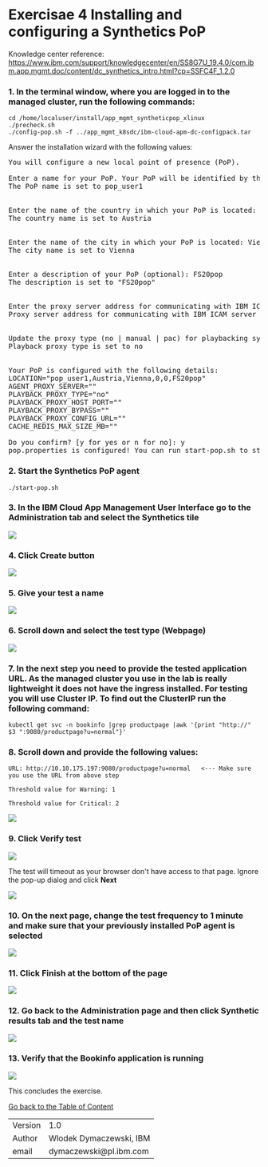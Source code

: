 # Exercisae 4 Installing and configuring a Synthetics PoP

Knowledge center reference: https://www.ibm.com/support/knowledgecenter/en/SS8G7U_19.4.0/com.ibm.app.mgmt.doc/content/dc_synthetics_intro.html?cp=SSFC4F_1.2.0

### 1. In the terminal window, where you are logged in to the managed cluster, run the following commands:

```
cd /home/localuser/install/app_mgmt_syntheticpop_xlinux
./precheck.sh
./config-pop.sh -f ../app_mgmt_k8sdc/ibm-cloud-apm-dc-configpack.tar
```

Answer the installation wizard with the following values:
<pre>
You will configure a new local point of presence (PoP).

Enter a name for your PoP. Your PoP will be identified by this name: <b>pop_user1</b> <-- Use your user id
The PoP name is set to pop_user1


Enter the name of the country in which your PoP is located: Austria
The country name is set to Austria


Enter the name of the city in which your PoP is located: Vienna
The city name is set to Vienna


Enter a description of your PoP (optional): FS20pop
The description is set to "FS20pop"


Enter the proxy server address for communicating with IBM ICAM server. The address format is ip:port (Press Enter if you do not need to use a proxy) :  
Proxy server address for communicating with IBM ICAM server is set to 


Update the proxy type (no | manual | pac) for playbacking synthetic tests to monitor your web applications. Enter 'no' to choose no proxy. Enter 'manual' to configure your proxy with a proxy server ip address and port number. Enter 'pac' to use an automatic configuration URL. (Press Enter if you do not want to make any changes: no): 
Playback proxy type is set to no


Your PoP is configured with the following details:
LOCATION="pop_user1,Austria,Vienna,0,0,FS20pop"
AGENT_PROXY_SERVER=""
PLAYBACK_PROXY_TYPE="no"
PLAYBACK_PROXY_HOST_PORT=""
PLAYBACK_PROXY_BYPASS=""
PLAYBACK_PROXY_CONFIG_URL=""
CACHE_REDIS_MAX_SIZE_MB=""

Do you confirm? [y for yes or n for no]: y
pop.properties is configured! You can run start-pop.sh to start your PoP.
</pre>

### 2. Start the Synthetics PoP agent
   
```
./start-pop.sh
```

### 3. In the IBM Cloud App Management User Interface go to the **Administration** tab and select the **Synthetics** tile

![](images/2020-01-15-13-32-29.png)

### 4. Click **Create** button

![](images/2020-01-15-13-33-53.png)

### 5. Give your test a name

![](images/2020-01-15-13-35-24.png)

### 6. Scroll down and select the test type (Webpage)

![](images/2020-01-15-13-36-26.png)

### 7. In the next step you need to provide the tested application URL. As the managed cluster you use in the lab is really lightweight it does not have the ingress installed. For testing you will use Cluster IP. To find out the ClusterIP run the following command:

```
kubectl get svc -n bookinfo |grep productpage |awk '{print "http://" $3 ":9080/productpage?u=normal"}'
```
   
### 8. Scroll down and provide the following values:

    URL: http://10.10.175.197:9080/productpage?u=normal   <--- Make sure you use the URL from above step

    Threshold value for Warning: 1

    Threshold value for Critical: 2

![](images/2020-01-15-13-47-21.png)

### 9. Click **Verify test**

![](images/2020-01-15-13-49-36.png)

The test will timeout as your browser don't have access to that page. Ignore the pop-up dialog and click **Next**

![](images/2020-01-15-13-51-17.png)

### 10. On the next page, change the test frequency to 1 minute and make sure that your previously installed PoP agent is selected

![](images/2020-01-15-17-11-44.png)

### 11. Click **Finish** at the bottom of the page

![](images/2020-01-15-17-09-11.png)

### 12. Go back to the **Administration** page and then click **Synthetic results** tab and the test name

![](images/2020-01-15-17-18-53.png)

### 13. Verify that the Bookinfo application is running 

![](images/2020-01-15-17-22-11.png)

This concludes the exercise.

[Go back to the Table of Content](../Exercise0/README.md)

<table>
  <tr>
    <td>Version</td>
    <td>1.0</td>
  </tr>
  <tr>
    <td>Author</td>
    <td>Wlodek Dymaczewski, IBM</td>
  </tr>
  <tr>
    <td>email</td>
    <td>dymaczewski@pl.ibm.com</td>
  </tr>
</table>
